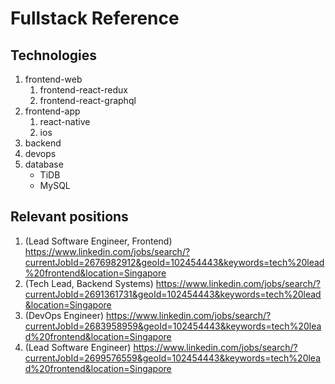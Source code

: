 # Fullstack Reference
## Technologies
1. frontend-web 
   1. frontend-react-redux
   2. frontend-react-graphql
2. frontend-app
   1. react-native
   2. ios
3. backend
4. devops
5. database
   - TiDB
   - MySQL

## Relevant positions
1. (Lead Software Engineer, Frontend) https://www.linkedin.com/jobs/search/?currentJobId=2676982912&geoId=102454443&keywords=tech%20lead%20frontend&location=Singapore
2. (Tech Lead, Backend Systems) https://www.linkedin.com/jobs/search/?currentJobId=2691361731&geoId=102454443&keywords=tech%20lead&location=Singapore
3. (DevOps Engineer) https://www.linkedin.com/jobs/search/?currentJobId=2683958959&geoId=102454443&keywords=tech%20lead%20frontend&location=Singapore
4. (Lead Software Engineer) https://www.linkedin.com/jobs/search/?currentJobId=2699576559&geoId=102454443&keywords=tech%20lead%20frontend&location=Singapore 
